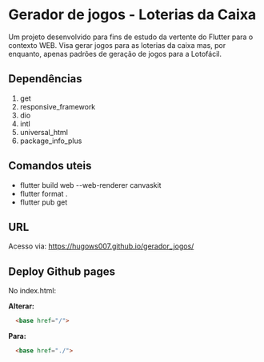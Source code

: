 # Gerador de jogos - Loterias da Caixa

Um projeto desenvolvido para fins de estudo da vertente do Flutter para o contexto WEB. Visa gerar jogos para as loterias da caixa mas, por enquanto, apenas padrões de geração de jogos para a Lotofácil.

## Dependências

1. get
2. responsive_framework
3. dio
4. intl
5. universal_html
6. package_info_plus

## Comandos uteis

- flutter build web --web-renderer canvaskit
- flutter format .
- flutter pub get

## URL

Acesso via: https://hugows007.github.io/gerador_jogos/

## Deploy Github pages

No index.html:

**Alterar:**

```html
  <base href="/">
```

**Para:**

```html
  <base href="./">
```